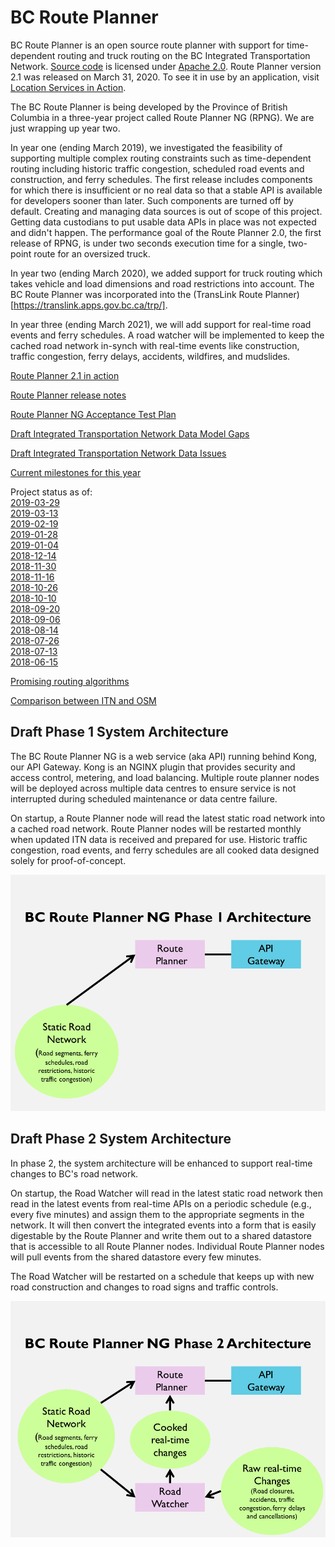 # BC Route Planner
BC Route Planner is an open source route planner with support for time-dependent routing and truck routing on the BC Integrated Transportation Network. [Source code](https://github.com/bcgov/ols-router) is licensed under [Apache 2.0](https://www.apache.org/licenses/LICENSE-2.0). Route Planner version 2.1 was released on March 31, 2020. To see it in use by an application, visit [Location Services in Action](https://ols-demo.apps.gov.bc.ca/index.html?rt=dlv&gc=dlv).

The BC Route Planner is being developed by the Province of British Columbia in a three-year project called Route Planner NG (RPNG). We are just wrapping up year two.

In year one (ending March 2019), we investigated the feasibility of supporting multiple complex routing constraints such as time-dependent routing including historic traffic congestion, scheduled road events and construction, and ferry schedules. The first release includes components for which there is insufficient or no real data so that a stable API is available for developers sooner than later. Such components are turned off by default. Creating and managing data sources is out of scope of this project. Getting data custodians to put usable data APIs in place was not expected and didn't happen. The performance goal of the Route Planner 2.0, the first release of RPNG, is under two seconds execution time for a single, two-point route for an oversized truck.

In year two (ending March 2020), we added support for truck routing which takes vehicle and load dimensions and road restrictions into account. The BC Route Planner was incorporated into the (TransLink Route Planner)[https://translink.apps.gov.bc.ca/trp/].

In year three (ending March 2021), we will add support for real-time road events and ferry schedules. A road watcher will be implemented to keep the cached road network in-synch with real-time events like construction, traffic congestion, ferry delays, accidents, wildfires, and mudslides.


[Route Planner 2.1 in action](https://ols-demo.apps.gov.bc.ca/index.html?rt=dlv&gc=dlv)

[Route Planner release notes](rpng-release-notes.md)

[Route Planner NG Acceptance Test Plan](rpng-atp.md)

[Draft Integrated Transportation Network Data Model Gaps](ITN-Data-Mode-Gaps.md)

[Draft Integrated Transportation Network Data Issues](itn-data-issues.md)

[Current milestones for this year](https://github.com/bcgov/ols-router/milestones)

Project status as of:<br>
[2019-03-29](rpng-2019-status-16.md)<br>
[2019-03-13](rpng-2019-status-15.md)<br>
[2019-02-19](rpng-2019-status-14.md)<br>
[2019-01-28](rpng-2019-status-13.md)<br>
[2019-01-04](rpng-2019-status-12.md)<br>
[2018-12-14](rpng-2018-status-11.md)<br>
[2018-11-30](rpng-2018-status-10.md)<br>
[2018-11-16](rpng-2018-status-9.md)<br>
[2018-10-26](rpng-2018-status-8.md)<br>
[2018-10-10](rpng-2018-status-7.md)<br>
[2018-09-20](rpng-2018-status-6.md)<br>
[2018-09-06](rpng-2018-status-5.md)<br>
[2018-08-14](rpng-2018-status-4.md)<br>
[2018-07-26](rpng-2018-status-3.md)<br>
[2018-07-13](rpng-2018-status-2.md)<br>
[2018-06-15](rpng-2018-status-1.md)<br>

[Promising routing algorithms](https://github.com/bcgov/ols-router/issues/25)

[Comparison between ITN and OSM](osm-itn-stats.md)

## Draft Phase 1 System Architecture
The BC Route Planner NG is a web service (aka API) running behind Kong, our API Gateway. Kong is an NGINX plugin that provides security and access control, metering, and load balancing. Multiple route planner nodes will be deployed across multiple data centres to ensure service is not interrupted during scheduled maintenance or data centre failure.

On startup, a Route Planner node will read the latest static road network into a cached road network. Route Planner nodes will be restarted monthly when updated ITN data is received and prepared for use. Historic traffic congestion, road events, and ferry schedules are all cooked data designed solely for proof-of-concept.

![](BC-RPNG-Phase-1-Architecture.png)

## Draft Phase 2 System Architecture
In phase 2, the system architecture will be enhanced to support real-time changes to BC's road network.

On startup, the Road Watcher will read in the latest static road network then read in the latest events from real-time APIs on a periodic schedule (e.g., every five minutes) and assign them to the appropriate segments in the network. It will then convert the integrated events into a form that is easily digestable by the Route Planner and write them out to a shared datastore that is accessible to all Route Planner nodes.  Individual Route Planner nodes will pull events from the shared datastore every few minutes. 

The Road Watcher will be restarted on a schedule that keeps up with new road construction and changes to road signs and traffic controls.

![](BC-RPNG-Phase-2-Architecture.png)
